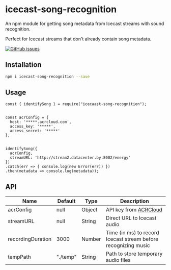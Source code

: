 # icecast-song-recognition

An npm module for getting song metadata from Icecast streams with sound recognition.

Perfect for Icecast streams that don't already contain song metadata.

[![GitHub issues](https://img.shields.io/github/issues/ikejs/icecast-song-recognition)](https://github.com/ikejs/icecast-song-recognition/issues)

## Installation


```bash
npm i icecast-song-recognition --save
```

## Usage

```
const { identifySong } = require("icecaast-song-recognition");


const acrConfig = {
  host: '*****.acrcloud.com',
  access_key: '*****',
  access_secret: '*****'
};


identifySong({
  acrConfig,
  streamURL: 'http://stream2.datacenter.by:8002/energy'
})
.catch(err => { console.log(new Error(err)) })
.then(metadata => console.log(metadata));
```

## API
| Name | Default | Type | Description |
| --- | --- | --- | --- |
| acrConfig | null | Object | API key from [ACRCloud](https://www.acrcloud.com/music-recognition/)
| streamURL | null | String | Direct URL to Icecast audio |
| recordingDuration | 3000 | Number | Time (in ms) to record Icecast stream before recognizing music |
| tempPath | "./temp" | String | Path to store temporary audio files |